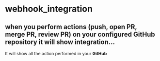 # webhook_integration
## when you perform actions (push, open PR, merge PR, review PR) on your configured  GitHub repository it will show integration...
It will show all the action performed in your <b>GitHub</b>
